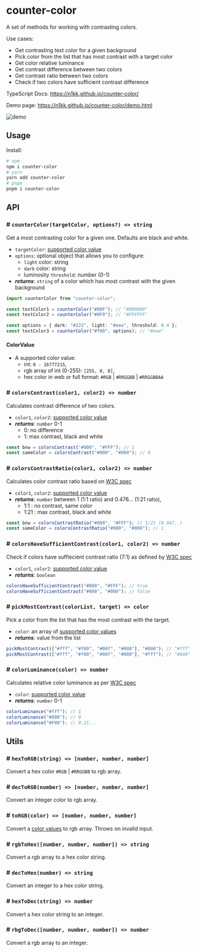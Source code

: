 # counter-color

A set of methods for working with contrasting colors.

Use cases:

- Get contrasting text color for a given background
- Pick color from the list that has most contrast with a target color
- Get color relative luminance
- Get contrast difference between two colors
- Get contrast ratio between two colors
- Check if two colors have sufficient contrast difference

TypeScript Docs: https://n1kk.github.io/counter-color/

Demo page: https://n1kk.github.io/counter-color/demo.html

![demo](https://github.com/n1kk/counter-color/blob/master/demo/demo.gif?raw=true)

## Usage

Install:

```bash
# npm
npm i counter-color
# yarn
yarn add counter-color
# pnpm
pnpm i counter-color
```

## API

### # `counterColor(targetColor, options?) => string`

Get a most contrasting color for a given one. Defaults are black and white.

- `targetColor`: [supported color value](#colorvalue)
- `options`: optional object that allows you to configure:
  - `light` color: string
  - `dark` color: string
  - luminosity `threshold`: number (0-1)
- _**returns**_: `string` of a color which has most contrast with the given background

```ts
import counterColor from "counter-color";

const textColor1 = counterColor("#00F"); // "#000000"
const textColor2 = counterColor("#0F0"); // "#FFFFFF"

const options = { dark: "#222", light: "#eee", threshold: 0.4 };
const textColor3 = counterColor("#f00", options); // "#eee"
```

#### ColorValue

- A supported color value:
  - int: `0 - 16777215`,
  - rgb array of int (0-255): `[255, 0, 0]`,
  - hex color in web or full format: `#RGB` | `#RRGGBB` | `#RRGGBBAA`

### # `colorsContrast(color1, color2) => number`

Calculates contrast difference of two colors.

- `color1`, `color2`: [supported color value](#colorvalue)
- _**returns**_: `number` 0-1
  - 0: no difference
  - 1: max contrast, black and white

```ts
const bnw = colorsContrast("#000", "#FFF"); // 1
const sameColor = colorsContrast("#000", "#000"); // 0
```

### # `colorsContrastRatio(color1, color2) => number`

Calculates color contrast ratio based on [W3C spec](https://www.w3.org/TR/UNDERSTANDING-WCAG20/visual-audio-contrast-contrast.html)

- `color1`, `color2`: [supported color value](#colorvalue)
- _**returns**_: `number` between 1 (1:1 ratio) and 0.476... (1:21 ratio),
  - 1:1 : no contrast, same color
  - 1:21 : max contrast, black and white

```ts
const bnw = colorsContrastRatio("#000", "#FFF"); // 1/21 (0.047..)
const sameColor = colorsContrastRatio("#000", "#000"); // 1
```

### # `colorsHaveSufficientContrast(color1, color2) => number`

Check if colors have suffiecient contrast ratio (7:1) as defined by [W3C spec](https://www.w3.org/TR/WCAG20-TECHS/G17.html)

- `color1`, `color2`: [supported color value](#colorvalue)
- _**returns**_: `boolean`

```ts
colorsHaveSufficientContrast("#000", "#FFF"); // true
colorsHaveSufficientContrast("#000", "#000"); // false
```

### # `pickMostContrast(colorList, target) => color`

Pick a color from the list that has the most contrast with the target.

- `color`: an array of [supported color values](#colorvalue)
- _**returns**_: value from the list

```ts
pickMostContrast(["#fff", "#f00", "#00f", "#000"], "#000"); // "#fff"
pickMostContrast(["#fff", "#f00", "#00f", "#000"], "#fff"); // "#000"
```

### # `colorLuminance(color) => number`

Calculates relative color luminance as per [W3C spec](https://www.w3.org/WAI/GL/wiki/Relative_luminance)

- `color`: [supported color value](#colorvalue)
- _**returns**_: `number` 0-1

```ts
colorLuminance("#fff"); // 1
colorLuminance("#000"); // 0
colorLuminance("#F00"); // 0.21...
```

## Utils

### # `hexToRGB(string) => [number, number, number]`

Convert a hex color `#RGB` | `#RRGGBB` to rgb array.

### # `decToRGB(number) => [number, number, number]`

Convert an integer color to rgb array.

### # `toRGB(color) => [number, number, number]`

Convert a [color values](#colorvalue) to rgb array. Throws on invalid input.

### # `rgbToHex([number, number, number]) => string`

Convert a rgb array to a hex color string.

### # `decToHex(number) => string`

Convert an integer to a hex color string.

### # `hexToDec(string) => number`

Convert a hex color string to an integer.

### # `rbgToDec([number, number, number]) => number`

Convert a rgb array to an integer.
